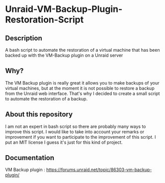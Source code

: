 # Unraid-VM-Backup-Plugin-Restoration-Script

## Description

A bash script to automate the restoration of a virtual machine that has been backed up with the VM-Backup plugin on a Unraid server

## Why?

The VM Backup plugin is really great it allows you to make backups of your virtual machines, but at the moment it is not possible to restore a backup from the Unraid web interface. That's why I decided to create a small script to automate the restoration of a backup.

## About this repository

I am not an expert in bash script so there are probably many ways to improve this script. I would like to take into account your remarks or improvement if you want to participate to the improvement of this script. I put an MIT license I guess it's just for this kind of project.

## Documentation

VM Backup plugin :
https://forums.unraid.net/topic/86303-vm-backup-plugin/
